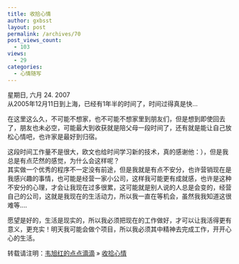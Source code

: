 ```yaml
---
title: 收拾心情
author: gxbsst
layout: post
permalink: /archives/70
post_views_count:
  - 103
views:
  - 29
categories:
  - 心情随写
---
```

星期日, 六月 24. 2007  
从2005年12月11日到上海，已经有1年半的时间了，时间过得真是快&#8230;

在这里这么久，不可能不想家，也不可能不想家里到朋友们，但是想到即使回去了，朋友也未必空，可能最大到收获就是陪父母一段时间了，还有就是能让自己放松心情吧，也许家是最好到归宿。

这段时间工作量不是很大，欧文也给时间学习新的技术，真的感谢他：），但是我总是有点茫然的感觉，为什么会这样呢？  
其实做一个优秀的程序不一定没有前途，但是我就是有点不安分，也许营销现在是我感兴趣的事情，也可能是经营一家小公司，这样我可能更有成就感，也许是这种不安分的心理，才会让我现在过多很累，这可能就是别人说的人总是会变的，经营自己的公司，这就是我现在的生活动力，所以我一直在等机会，虽然我我知道这很难等&#8230;.

愿望是好的，生活是现实的，所以我必须把现在的工作做好，才可以让我活得更有意义，更充实！明天我可能会做个项目，所以我必须其中精神去完成工作，开开心心的生活。

转载请注明：[韦旭红的点点滴滴][1] &raquo; [收拾心情][2]

 [1]: http://www.weixuhong.com
 [2]: http://www.weixuhong.com/archives/70